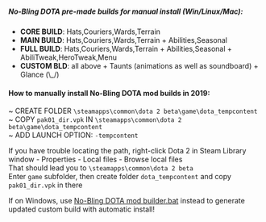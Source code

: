 
##### No-Bling DOTA pre-made builds for manual install (Win/Linux/Mac):  

- __CORE BUILD__: Hats,Couriers,Wards,Terrain  
- __MAIN BUILD__: Hats,Couriers,Wards,Terrain + Abilities,Seasonal  
- __FULL BUILD__: Hats,Couriers,Wards,Terrain + Abilities,Seasonal + AbiliTweak,HeroTweak,Menu  
- __CUSTOM BLD__: all above + Taunts (animations as well as soundboard) + Glance (\\_/)  

#### How to manually install No-Bling DOTA mod builds in 2019:  
   ~ CREATE FOLDER `\steamapps\common\dota 2 beta\game\dota_tempcontent`  
   ~ COPY `pak01_dir.vpk` IN `\steamapps\common\dota 2 beta\game\dota_tempcontent`  
   ~ ADD LAUNCH OPTION: `-tempcontent`  

If you have trouble locating the path, right-click Dota 2 in Steam Library window - Properties - Local files - Browse local files  
That should lead you to `\steamapps\common\dota 2 beta`  
Enter `game` subfolder, then create folder `dota_tempcontent` and copy `pak01_dir.vpk` in there  

If on Windows, use [No-Bling DOTA mod builder.bat](https://github.com/No-Bling/DOTA/blob/master/No-Bling%20DOTA%20mod%20builder.zip) instead to generate updated custom build with automatic install!  

